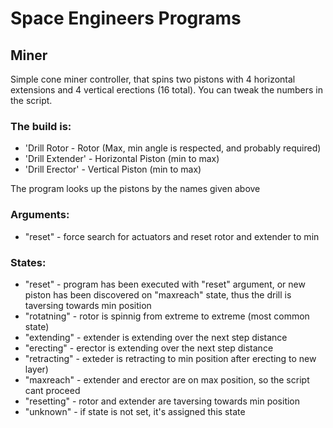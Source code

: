 # Space Engineers Programs

## Miner

Simple cone miner controller, that spins two pistons with 4 horizontal
extensions and 4 vertical erections (16 total). You can tweak the numbers in the
script.

### The build is:

* 'Drill Rotor - Rotor (Max, min angle is respected, and probably required)
* 'Drill Extender' - Horizontal Piston (min to max)
* 'Drill Erector' - Vertical Piston (min to max)

The program looks up the pistons by the names given above

### Arguments:

* "reset" - force search for actuators and reset rotor and extender to min

### States:

* "reset" - program has been executed with "reset" argument, or new piston has
  been discovered on "maxreach" state, thus the drill is taversing towards min
  position
* "rotatning" - rotor is spinnig from extreme to extreme (most common state)
* "extending" - extender is extending over the next step distance
* "erecting" - erector is extending over the next step distance
* "retracting" - exteder is retracting to min position after erecting to new
  layer)
* "maxreach" - extender and erector are on max position, so the
  script cant proceed
* "resetting" - rotor and extender are taversing towards min position
* "unknown" - if state is not set, it's assigned this state
